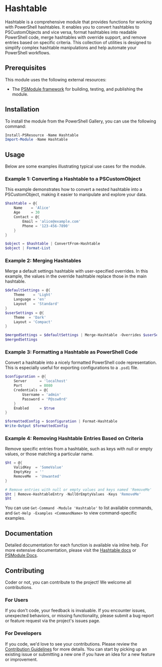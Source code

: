 # Hashtable

Hashtable is a comprehensive module that provides functions for working with PowerShell hashtables.
It enables you to convert hashtables to PSCustomObjects and vice versa, format hashtables into readable PowerShell
code, merge hashtables with override support, and remove entries based on specific criteria. This collection of
utilities is designed to simplify complex hashtable manipulations and help automate your PowerShell workflows.

## Prerequisites

This module uses the following external resources:
- The [PSModule framework](https://github.com/PSModule) for building, testing, and publishing the module.

## Installation

To install the module from the PowerShell Gallery, you can use the following command:

```powershell
Install-PSResource -Name Hashtable
Import-Module -Name Hashtable
```

## Usage

Below are some examples illustrating typical use cases for the module.

### Example 1: Converting a Hashtable to a PSCustomObject

This example demonstrates how to convert a nested hashtable into a PSCustomObject, making it easier to manipulate and explore your data.

```powershell
$hashtable = @{
    Name    = 'Alice'
    Age     = 30
    Contact = @{
        Email = 'alice@example.com'
        Phone = '123-456-7890'
    }
}

$object = $hashtable | ConvertFrom-Hashtable
$object | Format-List
```

### Example 2: Merging Hashtables

Merge a default settings hashtable with user-specified overrides. In this example, the values in the override hashtable
replace those in the main hashtable.

```powershell
$defaultSettings = @{
    Theme    = 'Light'
    Language = 'en'
    Layout   = 'Standard'
}
$userSettings = @{
    Theme  = 'Dark'
    Layout = 'Compact'
}

$mergedSettings = $defaultSettings | Merge-Hashtable -Overrides $userSettings
$mergedSettings
```

### Example 3: Formatting a Hashtable as PowerShell Code

Convert a hashtable into a nicely formatted PowerShell code representation. This is especially useful for exporting
configurations to a `.psd1` file.

```powershell
$configuration = @{
    Server      = 'localhost'
    Port        = 8080
    Credentials = @{
        Username = 'admin'
        Password = 'P@ssw0rd'
    }
    Enabled     = $true
}

$formattedConfig = $configuration | Format-Hashtable
Write-Output $formattedConfig
```

### Example 4: Removing Hashtable Entries Based on Criteria

Remove specific entries from a hashtable, such as keys with null or empty values, or those matching a particular name.

```powershell
$ht = @{
    ValidKey  = 'SomeValue'
    EmptyKey  = ''
    RemoveMe  = 'Unwanted'
}

# Remove entries with null or empty values and keys named 'RemoveMe'
$ht | Remove-HashtableEntry -NullOrEmptyValues -Keys 'RemoveMe'
$ht
```

You can use `Get-Command -Module 'Hashtable'` to list available commands, and `Get-Help -Examples <CommandName>` to view command-specific examples.

## Documentation

Detailed documentation for each function is available via inline help. For more extensive documentation, please visit the 
[Hashtable docs](https://psmodule.io/Hashtable/) or [PSModule Docs](https://psmodule.io/docs).

## Contributing

Coder or not, you can contribute to the project! We welcome all contributions.

### For Users

If you don't code, your feedback is invaluable. If you encounter issues, unexpected behaviors, or missing functionality,
please submit a bug report or feature request via the project's issues page.

### For Developers

If you code, we'd love to see your contributions. Please review the [Contribution Guidelines](CONTRIBUTING.md) for more details.
You can start by picking up an existing issue or submitting a new one if you have an idea for a new feature or improvement.
